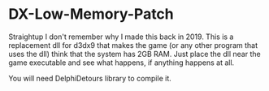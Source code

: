 # DX-Low-Memory-Patch

Straightup I don't remember why I made this back in 2019. This is a replacement dll for d3dx9 that makes the game (or any other program that uses the dll) think that the system has 2GB RAM. Just place the dll near the game executable and see what happens, if anything happens at all.


You will need DelphiDetours library to compile it.
